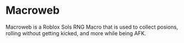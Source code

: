# Macroweb
Macroweb is a Roblox Sols RNG Macro that is used to collect posions, rolling without getting kicked, and more while being AFK.
